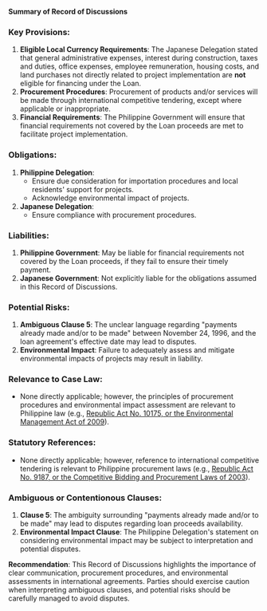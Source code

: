 **Summary of Record of Discussions**

### Key Provisions:

1. **Eligible Local Currency Requirements**: The Japanese Delegation stated that general administrative expenses, interest during construction, taxes and duties, office expenses, employee remuneration, housing costs, and land purchases not directly related to project implementation are **not** eligible for financing under the Loan.
2. **Procurement Procedures**: Procurement of products and/or services will be made through international competitive tendering, except where applicable or inappropriate.
3. **Financial Requirements**: The Philippine Government will ensure that financial requirements not covered by the Loan proceeds are met to facilitate project implementation.

### Obligations:

1. **Philippine Delegation**:
	* Ensure due consideration for importation procedures and local residents' support for projects.
	* Acknowledge environmental impact of projects.
2. **Japanese Delegation**:
	* Ensure compliance with procurement procedures.

### Liabilities:

1. **Philippine Government**: May be liable for financial requirements not covered by the Loan proceeds, if they fail to ensure their timely payment.
2. **Japanese Government**: Not explicitly liable for the obligations assumed in this Record of Discussions.

### Potential Risks:

1. **Ambiguous Clause 5**: The unclear language regarding "payments already made and/or to be made" between November 24, 1996, and the loan agreement's effective date may lead to disputes.
2. **Environmental Impact**: Failure to adequately assess and mitigate environmental impacts of projects may result in liability.

### Relevance to Case Law:

* None directly applicable; however, the principles of procurement procedures and environmental impact assessment are relevant to Philippine law (e.g., [Republic Act No. 10175, or the Environmental Management Act of 2009](https://www.officialgazette.gov.ph/2020/01/24/103737)).

### Statutory References:

* None directly applicable; however, reference to international competitive tendering is relevant to Philippine procurement laws (e.g., [Republic Act No. 9187, or the Competitive Bidding and Procurement Laws of 2003](https://www.officialgazette.gov.ph/2004/01/21/000001)).

### Ambiguous or Contentionous Clauses:

1. **Clause 5**: The ambiguity surrounding "payments already made and/or to be made" may lead to disputes regarding loan proceeds availability.
2. **Environmental Impact Clause**: The Philippine Delegation's statement on considering environmental impact may be subject to interpretation and potential disputes.

**Recommendation**: This Record of Discussions highlights the importance of clear communication, procurement procedures, and environmental assessments in international agreements. Parties should exercise caution when interpreting ambiguous clauses, and potential risks should be carefully managed to avoid disputes.